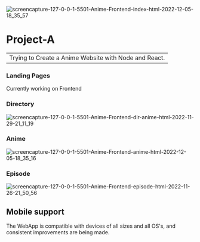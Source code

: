 ![screencapture-127-0-0-1-5501-Anime-Frontend-index-html-2022-12-05-18_35_57](https://user-images.githubusercontent.com/78386551/205767982-9e4025ba-eec5-4e88-b8f6-072150fe80f0.png)



# Project-A
<table>
<tr>
<td>
  Trying to Create a Anime Website with Node and React.
</td>
</tr>
</table>

### Landing Pages
Currently working on Frontend

### Directory

![screencapture-127-0-0-1-5501-Anime-Frontend-dir-anime-html-2022-11-29-21_11_19](https://user-images.githubusercontent.com/78386551/204690600-e239c77b-5730-4445-a0c3-8f93ab70a52b.png)


### Anime
![screencapture-127-0-0-1-5501-Anime-Frontend-anime-html-2022-12-05-18_35_16](https://user-images.githubusercontent.com/78386551/205767967-66848e89-2e9a-43bf-a504-5dc3890d8ca5.png)



### Episode
![screencapture-127-0-0-1-5501-Anime-Frontend-episode-html-2022-11-26-21_50_56](https://user-images.githubusercontent.com/78386551/204117101-242192f9-99a1-4e3f-a649-ec3fb814159b.png)


## Mobile support
The WebApp is compatible with devices of all sizes and all OS's, and consistent improvements are being made.


